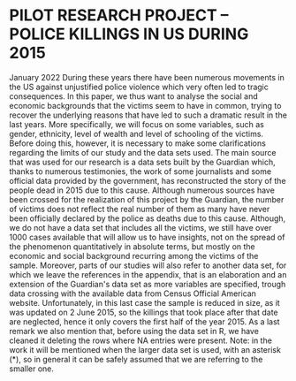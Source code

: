 # PILOT RESEARCH PROJECT – POLICE KILLINGS IN US DURING 2015
January 2022
During these years there have been numerous movements in the US against unjustified police violence which very often led to tragic consequences.
In this paper, we thus want to analyse the social and economic backgrounds that the victims seem to have in common, trying to recover the underlying reasons that have led to such a dramatic result in the last years.
More specifically, we will focus on some variables, such as gender, ethnicity, level of wealth and level of schooling of the victims.
Before doing this, however, it is necessary to make some clarifications regarding the limits of our study and the data sets used.
The main source that was used for our research is a data sets built by the Guardian which, thanks to numerous testimonies, the work of some journalists and some official data provided by the government, has reconstructed the story of the people dead in 2015 due to this cause. Although numerous sources have been crossed for the realization of this project by the Guardian, the number of victims does not reflect the real number of them as many have never been officially declared by the police as deaths due to this cause. Although, we do not have a data set that includes all the victims, we still have over 1000 cases available that will allow us to have insights, not on the spread of the phenomenon quantitatively in absolute terms, but mostly on the economic and social background recurring among the victims of the sample.
Moreover, parts of our studies will also refer to another data set, for which we leave the references in the appendix, that is an elaboration and an extension of the Guardian's data set as more variables are specified, trough data crossing with the available data from Census Official American website. Unfortunately, in this last case the sample is reduced in size, as it was updated on 2 June 2015, so the killings that took place after that date are neglected, hence it only covers the first half of the year 2015.
As a last remark we also mention that, before using the data set in R, we have cleaned it deleting the rows where NA entries were present.
Note: in the work it will be mentioned when the larger data set is used, with an asterisk (*), so in general it can be safely assumed that we are referring to the smaller one.
